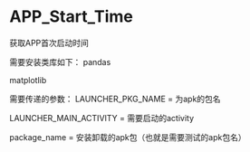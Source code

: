 # APP_Start_Time
获取APP首次启动时间

需要安装类库如下：
pandas 

matplotlib

需要传递的参数：
LAUNCHER_PKG_NAME = 为apk的包名

LAUNCHER_MAIN_ACTIVITY = 需要启动的activity

package_name = 安装卸载的apk包（也就是需要测试的apk包名）
